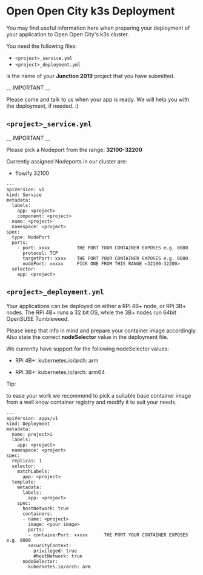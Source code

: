#  Open Open City k3s Deployment

You may find useful information here when preparing your deployment of your 
application to Open Open City's k3s cluster.

You need the following files:

* ```<project>_service.yml```
* ```<project>_deployment.yml```

<project> is the name of your __Junction 2019__ project that you have submitted.

__ IMPORTANT __

Please come and talk to us when your app is ready. We will help you with the 
deployment, if needed. :)

## ```<project>_service.yml```

__ IMPORTANT __

Please pick a Nodeport from the range: __32100-32200__

Currently assigned Nodeports in our cluster are: 

 * flowify 32100

```
---
apiVersion: v1
kind: Service
metadata:
  labels:
    app: <project>
    component: <project>
  name: <project>
  namespace: <project>
spec:
  type: NodePort
  ports:
    - port: xxxx          THE PORT YOUR CONTAINER EXPOSES e.g. 8080
      protocol: TCP
      targetPort: xxxx    THE PORT YOUR CONTAINER EXPOSES e.g. 8080
      nodePort: xxxxx     PICK ONE FROM THIS RANGE <32100-32200>
  selector:
    app: <project>
```

## ```<project>_deployment.yml```

Your applications can be deployed on either a RPi 4B+ node, or RPi 3B+ nodes.
The RPi 4B+ runs a 32 bit OS, while the 3B+ nodes run 64bit OpenSUSE Tumbleweed.

Please keep that info in mind and prepare your container image accordingly. 
Also state the correct __nodeSelector__ value in the deployment file.

We currently have support for the following nodeSelector values:

* RPi 4B+: kubernetes.io/arch: arm

* RPi 3B+: kubernetes.io/arch: arm64

Tip: 

to ease your work we recommend to pick a suitable base container image 
from a well know container registry and modify it to suit your needs.

```
---
apiVersion: apps/v1
kind: Deployment
metadata:
  name: project>i
  labels:
    app: <project>
  namespace: <project>
spec:
  replicas: 1
  selector:
    matchLabels:
      app: <project>
  template:
    metadata:
      labels:
        app: <project>
    spec:
      hostNetwork: true
      containers:
      - name: <project>
        image: <your image>
        ports:
        - containerPort: xxxxx      THE PORT YOUR CONTAINER EXPOSES e.g. 8080
        securityContext:
          privileged: true
          #hostNetwork: true
      nodeSelector:
        kubernetes.io/arch: arm
```


